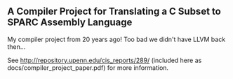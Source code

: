 A Compiler Project for Translating a C Subset to SPARC Assembly Language
------------------------------------------------------------------------

My compiler project from 20 years ago!  Too bad we didn't have LLVM back then...

See http://repository.upenn.edu/cis_reports/289/ (included here as docs/compiler_project_paper.pdf) for more information.
